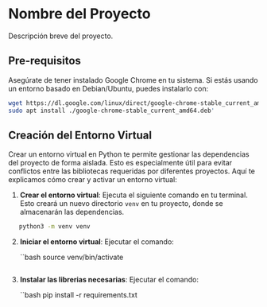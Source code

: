 # Nombre del Proyecto

Descripción breve del proyecto.

## Pre-requisitos

Asegúrate de tener instalado Google Chrome en tu sistema. Si estás usando un entorno basado en Debian/Ubuntu, puedes instalarlo con:

```bash
wget https://dl.google.com/linux/direct/google-chrome-stable_current_amd64.deb
sudo apt install ./google-chrome-stable_current_amd64.deb' 
```
## Creación del Entorno Virtual

Crear un entorno virtual en Python te permite gestionar las dependencias del proyecto de forma aislada. Esto es especialmente útil para evitar conflictos entre las bibliotecas requeridas por diferentes proyectos. Aquí te explicamos cómo crear y activar un entorno virtual:

1. **Crear el entorno virtual**:
   Ejecuta el siguiente comando en tu terminal. Esto creará un nuevo directorio `venv` en tu proyecto, donde se almacenarán las dependencias.

```bash
   python3 -m venv venv
   ```

2. **Iniciar el entorno virtual**:
   Ejecutar el comando:
   
   ``bash
   source venv/bin/activate
   ```
2. **Instalar las librerias necesarias**:
   Ejecutar el comando:

    ``bash
   pip install -r requirements.txt
   ```
